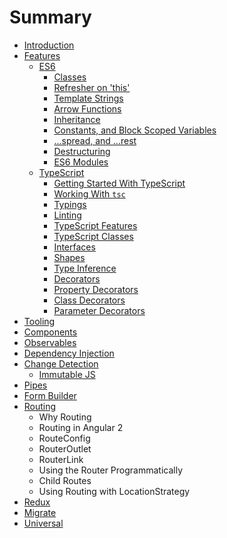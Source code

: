 # Summary

* [Introduction](README.md)
* [Features](handout/01-features.md)
   * [ES6](handout/features/es6.md)
       * [Classes](handout/features/classes.md)
       * [Refresher on 'this'](handout/features/refresher_on_this.md)
       * [Template Strings](handout/features/template_strings.md)
       * [Arrow Functions](handout/features/arrow_functions.md)
       * [Inheritance](handout/features/inheritance.md)
       * [Constants, and Block Scoped Variables](handout/features/constants,_and_block_scoped_variables.md)
       * [...spread, and ...rest](handout/features/spread_and_rest.md)
       * [Destructuring](handout/features/destructuring.md)
       * [ES6 Modules](handout/features/es6_modules.md)
   * [TypeScript](handout/features/typescript.md)
       * [Getting Started With TypeScript](handout/features/getting_started_with_typescript.md)
       * [Working With `tsc`](handout/features/working_with_tsc.md)
       * [Typings](handout/features/typings.md)
       * [Linting](handout/features/linting.md)
       * [TypeScript Features](handout/features/typescript_features.md)
       * [TypeScript Classes](handout/features/typescript_classes.md)
       * [Interfaces](handout/features/interfaces.md)
       * [Shapes](handout/features/shapes.md)
       * [Type Inference](handout/features/type_inference.md)
       * [Decorators](handout/features/decorators.md)
       * [Property Decorators](handout/features/property_decorators.md)
       * [Class Decorators](handout/features/class_decorators.md)
       * [Parameter Decorators](handout/features/parameter_decorators.md)
* [Tooling](handout/02-tooling.md)
* [Components](handout/03-components.md)
* [Observables](handout/04-observables.md)
* [Dependency Injection](handout/05-di.md)
* [Change Detection](handout/06-change-detection.md)
   * [Immutable JS](handout/05.1-immutablejs.md)
* [Pipes](handout/07-pipes.md)
* [Form Builder](handout/08-form-builder.md)
* [Routing](handout/09-routing.md)
   * Why Routing
   * Routing in Angular 2
   * RouteConfig
   * RouterOutlet
   * RouterLink
   * Using the Router Programmatically
   * Child Routes
   * Using Routing with LocationStrategy
* [Redux](handout/10-redux.md)
* [Migrate](handout/11-migrate.md)
* [Universal](handout/12-universal.md)

